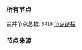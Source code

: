### 所有节点
合并节点总数: `5410`
[节点链接](https://github.com/rzhy1/33/raw/master/sub/sub_merge_base64.txt)

### 节点来源
